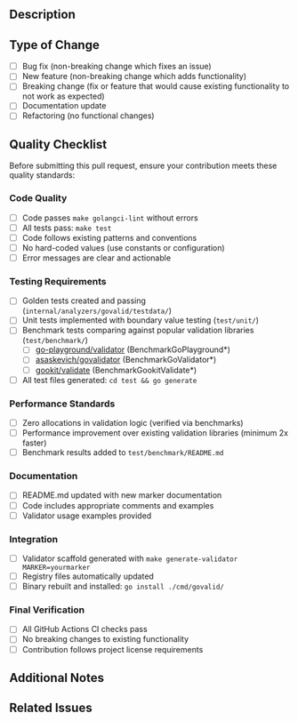 ## Description

<!-- Brief description of what this PR accomplishes -->

## Type of Change

- [ ] Bug fix (non-breaking change which fixes an issue)
- [ ] New feature (non-breaking change which adds functionality)
- [ ] Breaking change (fix or feature that would cause existing functionality to not work as expected)
- [ ] Documentation update
- [ ] Refactoring (no functional changes)

## Quality Checklist

Before submitting this pull request, ensure your contribution meets these quality standards:

### Code Quality
- [ ] Code passes `make golangci-lint` without errors
- [ ] All tests pass: `make test`
- [ ] Code follows existing patterns and conventions
- [ ] No hard-coded values (use constants or configuration)
- [ ] Error messages are clear and actionable

### Testing Requirements
- [ ] Golden tests created and passing (`internal/analyzers/govalid/testdata/`)
- [ ] Unit tests implemented with boundary value testing (`test/unit/`)
- [ ] Benchmark tests comparing against popular validation libraries (`test/benchmark/`)
  - [ ] [go-playground/validator](https://github.com/go-playground/validator) (BenchmarkGoPlayground*)
  - [ ] [asaskevich/govalidator](https://github.com/asaskevich/govalidator) (BenchmarkGoValidator*)
  - [ ] [gookit/validate](https://github.com/gookit/validate) (BenchmarkGookitValidate*)
- [ ] All test files generated: `cd test && go generate`

### Performance Standards
- [ ] Zero allocations in validation logic (verified via benchmarks)
- [ ] Performance improvement over existing validation libraries (minimum 2x faster)
- [ ] Benchmark results added to `test/benchmark/README.md`

### Documentation
- [ ] README.md updated with new marker documentation
- [ ] Code includes appropriate comments and examples
- [ ] Validator usage examples provided

### Integration
- [ ] Validator scaffold generated with `make generate-validator MARKER=yourmarker`
- [ ] Registry files automatically updated
- [ ] Binary rebuilt and installed: `go install ./cmd/govalid/`

### Final Verification
- [ ] All GitHub Actions CI checks pass
- [ ] No breaking changes to existing functionality
- [ ] Contribution follows project license requirements

## Additional Notes

<!-- Any additional information about the implementation, design decisions, or areas that need special attention -->

## Related Issues

<!-- Link to any related issues: Fixes #123, Closes #456 -->
